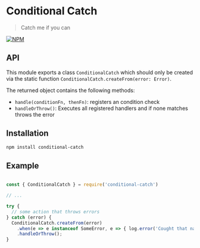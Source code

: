 # Conditional Catch

> Catch me if you can

[![NPM](https://nodei.co/npm/conditional-catch.png?compact=true)](https://npmjs.org/package/conditional-catch)

## API

This module exports a class `ConditionalCatch` which should only be created via the static function `ConditionalCatch.createFrom(error: Error)`.

The returned object contains the following methods:

* `handle(conditionFn, thenFn)`: registers an condition check
* `handleOrThrow()`: Executes all registered handlers and if none matches throws the error

## Installation

```bash
npm install conditional-catch
```

## Example

```javascript

const { ConditionalCatch } = require('conditional-catch')

// ...

try {
  // some action that throws errors
} catch (error) {
  ConditionalCatch.createFrom(error)
    .when(e => e instanceof SomeError, e => { log.error('Cought that nasty bug again which can be ignored', e); })
    .handleOrThrow();
}

```
